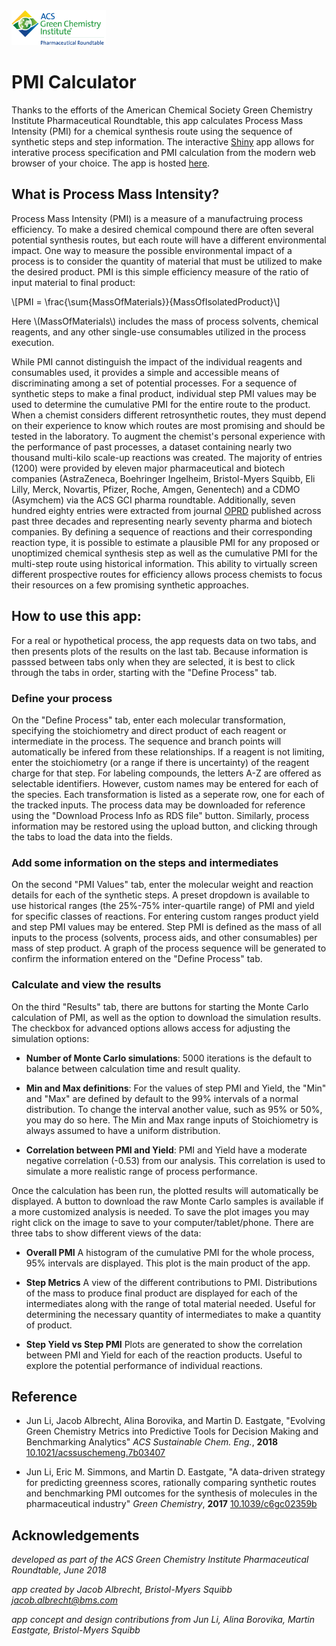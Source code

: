 <img src="ACSGCIPR.png" width=30% height=30%>

# PMI Calculator

Thanks to the efforts of the American Chemical Society Green Chemistry Institute Pharmaceutical Roundtable, this app calculates Process Mass Intensity (PMI) for a chemical synthesis route using the sequence of synthetic steps and step information.  The interactive [Shiny](http://shiny.rstudio.com/) app allows for interative process specification and PMI calculation from the modern web browser of your choice.  The app is hosted [here](http://acsgcipr-predictpmi.shinyapps.io/pmi_calculator/).

## What is Process Mass Intensity?

Process Mass Intensity (PMI) is a measure of a manufactruing process efficiency.  To make a desired chemical compound there are often several potential synthesis routes, but each route will have a different environmental impact.  One way to measure the possible environmental impact of a process is to consider the quantity of material that must be utilized to make the desired product.  PMI is this simple efficiency measure of the ratio of input material to final product:

\\[PMI = \frac{\sum{MassOfMaterials}}{MassOfIsolatedProduct}\\]

Here \\(MassOfMaterials\\) includes the mass of process solvents, chemical reagents, and any other single-use consumables utilized in the process execution.  

While PMI cannot distinguish the impact of the individual reagents and consumables used, it provides a simple and accessible means of discriminating among a set of potential processes. For a sequence of synthetic steps to make a final product, individual step PMI values may be used to determine the cumulative PMI for the entire route to the product.  When a chemist considers different retrosynthetic routes, they must depend on their experience to know which routes are most promising and should be tested in the laboratory. To augment the chemist's personal experience with the performance of past processes, a dataset containing nearly two thousand multi-kilo scale-up reactions was created. The majority of entries (1200) were provided by eleven major pharmaceutical and biotech companies (AstraZeneca, Boehringer Ingelheim, Bristol-Myers Squibb, Eli Lilly, Merck, Novartis, Pfizer, Roche, Amgen, Genentech) and a CDMO (Asymchem) via the ACS GCI pharma roundtable. Additionally, seven hundred eighty entries were extracted from journal [OPRD](https://pubs.acs.org/journal/oprdfk) published across past three decades and representing nearly seventy pharma and biotech companies.  By defining a sequence of reactions and their corresponding reaction type, it is possible to estimate a plausible PMI for any proposed or unoptimized chemical synthesis step as well as the cumulative PMI for the multi-step route using historical information.  This ability to virtually screen different prospective routes for efficiency allows process chemists to focus their resources on a few promising synthetic approaches.

## How to use this app: 

For a real or hypothetical process, the app requests data on two tabs, and then presents plots of the results on the last tab.  Because information is passsed between tabs only when they are selected, it is best to click through the tabs in order, starting with the "Define Process" tab.

### Define your process

On the "Define Process" tab, enter each molecular transformation, specifying the stoichiometry and direct product of each reagent or intermediate in the process. The sequence and branch points will automatically be infered from these relationships. If a reagent is not limiting, enter the stoichiometry (or a range if there is uncertainty) of the reagent charge for that step.  For labeling compounds, the letters A-Z are offered as selectable identifiers.  However, custom names may be entered for each of the species.  Each transformation is listed as a seperate row, one for each of the tracked inputs.  The process data may be downloaded for reference using the "Download Process Info as RDS file" button.  Similarly, process information may be restored using the upload button, and clicking through the tabs to load the data into the fields.

### Add some information on the steps and intermediates

On the second "PMI Values" tab, enter the molecular weight and reaction details for each of the synthetic steps.  A preset dropdown is available to use historical ranges (the 25%-75% inter-quartile range) of PMI and yield for specific classes of reactions.  For entering custom ranges product yield and step PMI values may be entered. Step PMI is defined as the mass of all inputs to the process (solvents, process aids, and other consumables) per mass of step product.  A graph of the process sequence will be generated to confirm the information entered on the "Define Process" tab.

### Calculate and view the results

On the third "Results" tab, there are buttons for starting the Monte Carlo calculation of PMI, as well as the option to download the simulation results.  The checkbox for advanced options allows access for adjusting the simulation options:
 
 - **Number of Monte Carlo simulations**: 5000 iterations is the default to balance between calculation time and result quality.

 - **Min and Max definitions**:  For the values of step PMI and Yield, the "Min" and "Max" are defined by default to the 99% intervals of a normal distribution.  To change the interval another value, such as 95% or 50%, you may do so here.  The Min and Max range inputs of Stoichiometry is always assumed to have a uniform distribution.

 - **Correlation between PMI and Yield**: PMI and Yield have a moderate negative correlation (-0.53) from our analysis.  This correlation is used to simulate a more realistic range of process performance.

Once the calculation has been run, the plotted results will automatically be displayed.  A button to download the raw Monte Carlo samples is available if a more customized analysis is needed.  To save the plot images you may right click on the image to save to your computer/tablet/phone.  There are three tabs to show different views of the data:

 - **Overall PMI** A histogram of the cumulative PMI for the whole process, 95% intervals are displayed.  This plot is the main product of the app.

 - **Step Metrics** A view of the different contributions to PMI.  Distributions of the mass to produce final product are displayed for each of the intermediates along with the range of total material needed.  Useful for determining the necessary quantity of intermediates to make a quantity of product.

 - **Step Yield vs Step PMI** Plots are generated to show the correlation between PMI and Yield for each of the reaction products.  Useful to explore the potential performance of individual reactions.

## Reference

 - Jun Li, Jacob Albrecht, Alina Borovika, and Martin D. Eastgate, "Evolving Green Chemistry Metrics into Predictive Tools for Decision Making and Benchmarking Analytics" *ACS Sustainable Chem. Eng.*, **2018** [10.1021/acssuschemeng.7b03407](https://dx.doi.org/10.1021/acssuschemeng.7b03407)

 -  Jun Li, Eric M. Simmons, and  Martin D. Eastgate, "A data-driven strategy for predicting greenness scores, rationally comparing synthetic routes and benchmarking PMI outcomes for the synthesis of molecules in the pharmaceutical industry" *Green Chemistry*, **2017** [10.1039/c6gc02359b](https://dx.doi.org/10.1039/c6gc02359b)

## Acknowledgements

*developed as part of the ACS Green Chemistry Institute Pharmaceutical Roundtable, June 2018*

*app created by Jacob Albrecht, Bristol-Myers Squibb jacob.albrecht@bms.com*

*app concept and design contributions from Jun Li, Alina Borovika, Martin Eastgate, Bristol-Myers Squibb*

